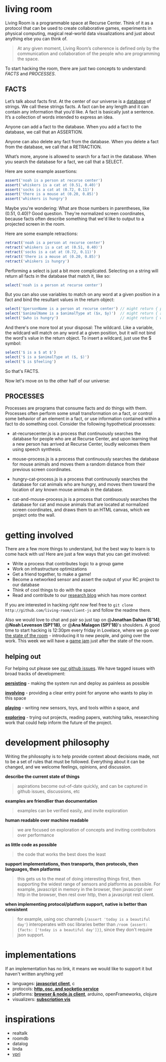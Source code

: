 # living room

Living Room is a programmable space at Recurse Center. Think of it as a protocol that can be used to create collaborative games, experiments in physical computing, magical real-world data visualizations and just about anything else you can think of.

> At any given moment, Living Room’s coherence is defined only by the communication and collaboration of the people who are programming the space.

To start hacking the room, there are just two concepts to understand: *FACTS* and *PROCESSES*.

## FACTS

Let’s talk about facts first.  At the center of our universe is a [database][database-js] of strings.  We call these strings facts.  A fact can be any length and it can contain any information that you’d like.  A fact is basically just a sentence.  It’s a collection of words intended to express an idea.

Anyone can add a fact to the database.  When you add a fact to the database, we call that an ASSERTION.

Anyone can also delete any fact from the database.  When you delete a fact from the database, we call that a RETRACTION.

What’s more, anyone is allowed to search for a fact in the database.  When you search the database for a fact, we call that a SELECT.

Here are some example assertions:

```js
assert('noah is a person at recurse center')
assert('whiskers is a cat at (0.51, 0.40)')
assert('socks is a cat at (0.72, 0.11)')
assert('there is a mouse at (0.20, 0.85)')
assert('whiskers is hungry')
```

Maybe you're wondering:  What are those numbers in parentheses, like (0.51, 0.40)?  Good question.  They're normalized screen coordinates, because facts often describe something that we'd like to output to a projected screen in the room.

Here are some example retractions:

```js
retract('noah is a person at recurse center')
retract('whiskers is a cat at (0.51, 0.40)')
retract('socks is a cat at (0.72, 0.11)')
retract('there is a mouse at (0.20, 0.85)')
retract('whiskers is hungry')
```

Performing a select is just a bit more complicated.  Selecting on a string will return all facts in the database that match it, like so:

```js
select('noah is a person at recurse center')
```

But you can also use variables to match on any word at a given position in a fact and bind the resultant values in the return object:

```js
select('$personName is a person at recurse center') // might return { personName: "noah" }
select('$animalName is a $animalType at ($x, $y)')  // might return { animalName: "whiskers", animalType: "cat", x: 0.51, y: 0.40 }
select('$who is hungry')                            // might return { who: "whiskers" }
```

And there's one more tool at your disposal:  The wildcard. Like a variable, the wildcard will match on any word at a given position, but it will not bind the word's value in the return object.  To insert a wildcard, just use the $ symbol:

```js
select('$ is a $ at $')
select('$ is a $animalType at ($, $)')
select('$ is $feeling')
```

So that's FACTS.

Now let's move on to the other half of our universe:

## PROCESSES

Processes are programs that consume facts and do things with them.  Processes often perform some small transformation on a fact, or control some behavior of an element in a fact, or use information contained within a fact to do something cool.  Consider the following hypothetical processes:

- at-recursecenter.js is a process that continuously searches the database for people who are at Recurse Center, and upon learning that a new person has arrived at Recurse Center, loudly welcomes them using speech synthesis.

- mouse-process.js is a process that continuously searches the database for mouse animals and moves them a random distance from their previous screen coordinates.

- hungry-cat-process.js is a process that continuously searches the database for cat animals who are hungry, and moves them toward the location of any known mouse animals in the database.

- cat-and-mouse-process.js is a process that continuously searches the database for cat and mouse animals that are located at normalized screen coordinates, and draws them to an HTML canvas, which we project onto the wall.

# getting involved

There are a few more things to understand, but the best way to learn is to come hack with us!  Here are just a few ways that you can get involved:

- Write a process that contributes logic to a group game
- Work on infrastructure optimizations
- Get a friend together, to make a game!
- Become a networked sensor and assert the output of your RC project to our database
- Think of cool things to do with the space
- Read and contribute to our [research blog](https://livingroomresearch.tumblr.com/) which has more context

If you are interested in hacking *right now* feel free to `git clone http://github.com/living-room/client-js` and follow the readme there.

Also we would love to chat and pair so just tap on @**Jonathan Dahan (S'14)**, @**Noah Levenson (SP1'18)**, or @**Ana Malagon (SP1'18)**'s shoulders. A good time to start hacking is 12:30pm every friday in Lovelace, where we go over [the state of the room](https://www.recurse.com/calendar/2005) - introducing it to new people, and going over the work. This week we will have a [game jam](https://www.recurse.com/calendar/2223) just after the state of the room.


## helping out

For helping out please see [our github issues](https://github.com/living-room/living-room/issues). We have tagged issues with broad tracks of development:

**[persisting][]** - making the system run and deploy as painless as possible

**[involving][]** - providing a clear entry point for anyone who wants to play in this space

**[playing][]** - writing new sensors, toys, and tools within a space, and

**[exploring][]** - trying out projects, reading papers, watching talks, researching work that could help inform the future of the project.

# development philosophy

Writing the philosophy is to help provide context about decisions made, not to be a set of rules that must be followed. Everything about it can be changed, and we welcome feelings, opinions, and discussion.

**describe the current state of things**

> aspirations become out-of-date quickly, and can be captured in github issues, discussions, etc

**examples are friendlier than documentation**

> examples can be verified easily, and invite exploration

**human readable over machine readable**

> we are focused on exploration of concepts and inviting contributors over performance

**as little code as possible**

> the code that works the best does the least

**support implementations, then transports, then protocols, then languages, then platforms**

> this gets us to the meat of doing interesting things first, then supporting the widest range of sensors and platforms as possible. For example, javascript in memory in the browser, then javascript over http in the browser, then rest over http, then a javascript rest client.

**when implementing protocol/platform support, native is better than consistent**
> for example, using osc channels (`/assert 'today is a beautiful day'`) interoperates with osc libraries better than `/room {assert: {facts: ['today is a beautiful day']}}`, since they don't require json support.

# implementations

If an implementation has no link, it means we would like to support it but haven't written anything yet!

* languages: **[javascript client][client-js]**, c
* protocols: **[http, osc, and socketio service][service-js]**
* platforms: **[browser & node.js client][client-js]**, arduino, openFrameworks, clojure
* visualizers: **[subscription vis](https://github.com/modernserf/rumor-visualizer)**

# inspirations

- realtalk
- roomdb
- datalog
- linda
- [vpri](http://www.vpri.org)

[service-js]: https://github.com/living-room/service-js
[client-js]: https://github.com/living-room/client-js
[database-js]: https://github.com/living-room/database-js

[involving]: https://github.com/living-room/living-room/issues?q=is%3Aopen+is%3Aissue+label%3Ainvolving/
[persisting]: https://github.com/living-room/living-room/issues?q=is%3Aopen+is%3Aissue+label%3Apersisting/
[playing]: https://github.com/living-room/living-room/issues?q=is%3Aopen+is%3Aissue+label%3Aplaying/
[exploring]: https://github.com/living-room/living-room/issues?q=is%3Aopen+is%3Aissue+label%3Aexploring/

